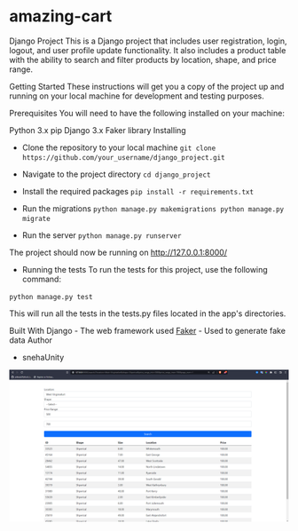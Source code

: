 # amazing-cart
Django Project
This is a Django project that includes user registration, login, logout, and user profile update functionality. It also includes a product table with the ability to search and filter products by location, shape, and price range.

Getting Started
These instructions will get you a copy of the project up and running on your local machine for development and testing purposes.

Prerequisites
You will need to have the following installed on your machine:

Python 3.x
pip
Django 3.x
Faker library
Installing


- Clone the repository to your local machine
`git clone https://github.com/your_username/django_project.git`

- Navigate to the project directory
`cd django_project`

- Install the required packages
`pip install -r requirements.txt`

- Run the migrations
`python manage.py makemigrations
python manage.py migrate`

- Run the server
`python manage.py runserver`

The project should now be running on http://127.0.0.1:8000/

- Running the tests
To run the tests for this project, use the following command:

`python manage.py test`

This will run all the tests in the tests.py files located in the app's directories.

Built With
Django - The web framework used
<a href="https://faker.readthedocs.io/en/master/">Faker</a> - Used to generate fake data
Author
- snehaUnity

![Screenshot 1](https://github.com/snehaunity/amazing-cart/blob/main/screenshots/Screenshot_20230126_150751.png)

